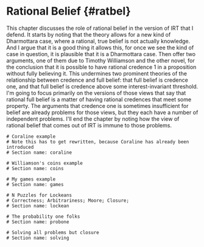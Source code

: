# Rational Belief {#ratbel}

This chapter discusses the role of rational belief in the version of IRT that I defend. It starts by noting that the theory allows for a new kind of Dharmottara case, where a rational, true belief is not actually knowledge. And I argue that it is a good thing it allows this, for once we see the kind of case in question, it is plausible that it is a Dharmottara case. Then offer two arguments, one of them due to Timothy Williamson and the other novel, for the conclusion that it is possible to have rational credence 1 in a proposition without fully believing it. This undermines two prominent theories of the relationship between credence and full belief: that full belief is credence one, and that full belief is credence above some interest-invariant threshold. I'm going to focus primarily on the versions of those views that say that rational full belief is a matter of having rational credences that meet some property. The arguments that credence one is sometimes insufficient for belief are already problems for those views, but they each have a number of independent problems. I'll end the chapter by noting how the view of rational belief that comes out of IRT is immune to those problems.

```{r child='04s-holism.md'}
# Coraline example
# Note this has to get rewritten, because Coraline has already been introduced
# Section name: coraline
```

```{r child='04s-coins.md'}
# Williamson's coins example
# Section name: coins
```

```{r child='04s-games.md'}
# My games example
# Section name: games
```

```{r child='04s-lockean.md'}
# N Puzzles for Lockeans
# Correctness; Arbitrariness; Moore; Closure; 
# Section name: lockean
```

```{r child='04s-probone.md'}
# The probability one folks
# Section name: probone
```

```{r child='04s-solving.md'}
# Solving all problems but closure
# Section name: solving
```
